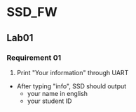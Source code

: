 # SSD_FW

## Lab01
### Requirement 01
1. Print "Your information" through UART
* After typing "info", SSD should output
  * your name in english
  * your student ID
